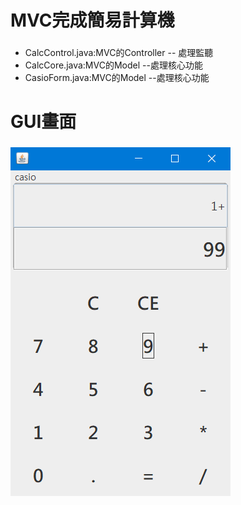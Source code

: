 # MVC完成簡易計算機
### 


* CalcControl.java:MVC的Controller -- 處理監聽
* CalcCore.java:MVC的Model --處理核心功能
* CasioForm.java:MVC的Model --處理核心功能






# GUI畫面
### 

![image](https://github.com/LouisJhuang/lab_0502_MVC_week10/blob/master/MVC_CalcControl.png)

